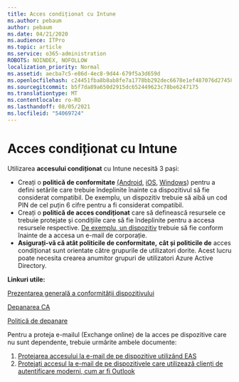 ```yaml
---
title: Acces condiționat cu Intune
ms.author: pebaum
author: pebaum
ms.date: 04/21/2020
ms.audience: ITPro
ms.topic: article
ms.service: o365-administration
ROBOTS: NOINDEX, NOFOLLOW
localization_priority: Normal
ms.assetid: aecba7c5-e86d-4ec8-9d44-679f5a3d659d
ms.openlocfilehash: c24451fba8b8ab8fe7a1778bb292dec6678e1ef487076d27458c9aeb4963c683
ms.sourcegitcommit: b5f7da89a650d2915dc652449623c78be6247175
ms.translationtype: MT
ms.contentlocale: ro-RO
ms.lasthandoff: 08/05/2021
ms.locfileid: "54069724"
---
```

# <a name="conditional-access-with-intune"></a>Acces condiționat cu Intune

Utilizarea  **accesului condiționat**  cu Intune necesită 3 pași:

- Creați o **politică de conformitate** [(Android](https://docs.microsoft.com/intune/compliance-policy-create-android), [iOS](https://docs.microsoft.com/intune/compliance-policy-create-ios), [Windows](https://docs.microsoft.com//intune/compliance-policy-create-windows)) pentru a defini setările care trebuie îndeplinite înainte ca dispozitivul să fie considerat compatibil. De exemplu, un dispozitiv trebuie să aibă un cod PIN de cel puțin 6 cifre pentru a fi considerat compatibil.
- Creați o **politică de acces condiționat**  care să definească resursele ce trebuie protejate și condițiile care să fie îndeplinite pentru a accesa resursele respective.  [De exemplu, un dispozitiv](https://docs.microsoft.com/intune/tutorial-protect-email-on-unmanaged-devices#create-conditional-access-policies)  trebuie să fie conform înainte de a accesa un e-mail de corporație.
- **Asigurați-vă că atât politicile de conformitate,** **cât și politicile de** acces condiționat sunt orientate către grupurile de utilizatori dorite. Acest lucru poate necesita crearea anumitor grupuri de utilizatori Azure Active Directory.

**Linkuri utile:**

[Prezentarea generală a conformității dispozitivului](https://docs.microsoft.com/intune/device-compliance-get-started)

[Depanarea CA](https://docs.microsoft.com/intune/troubleshoot-conditional-access)

[Politică de depanare](https://docs.microsoft.com/troubleshoot/mem/intune/troubleshoot-policies-in-microsoft-intune)

Pentru a proteja e-mailul (Exchange online) de la acces pe dispozitive care nu sunt dependente, trebuie urmărite ambele documente:

1. [Protejarea accesului la e-mail de pe dispozitive utilizând EAS](https://docs.microsoft.com/intune/tutorial-protect-email-on-unmanaged-devices)
2. [Protejați accesul la e-mail de pe dispozitivele care utilizează clienți de autentificare moderni, cum ar fi Outlook](https://docs.microsoft.com/intune/tutorial-protect-email-on-enrolled-devices)